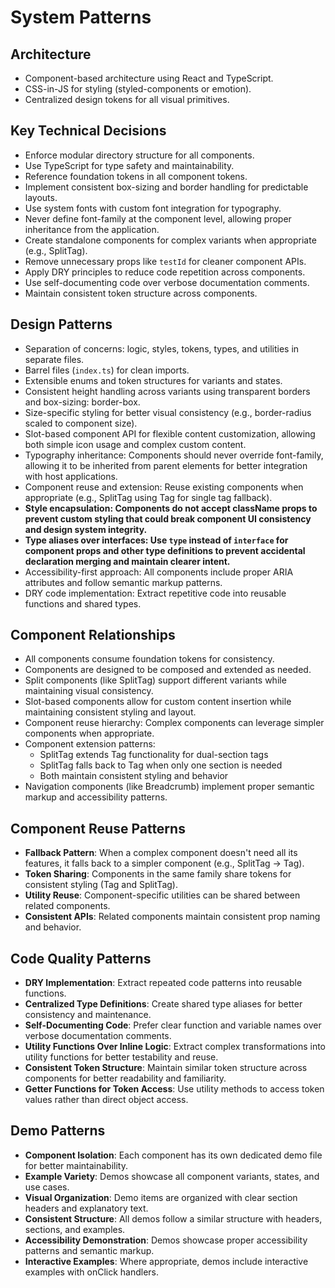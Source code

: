 # System Patterns

## Architecture
- Component-based architecture using React and TypeScript.
- CSS-in-JS for styling (styled-components or emotion).
- Centralized design tokens for all visual primitives.

## Key Technical Decisions
- Enforce modular directory structure for all components.
- Use TypeScript for type safety and maintainability.
- Reference foundation tokens in all component tokens.
- Implement consistent box-sizing and border handling for predictable layouts.
- Use system fonts with custom font integration for typography.
- Never define font-family at the component level, allowing proper inheritance from the application.
- Create standalone components for complex variants when appropriate (e.g., SplitTag).
- Remove unnecessary props like `testId` for cleaner component APIs.
- Apply DRY principles to reduce code repetition across components.
- Use self-documenting code over verbose documentation comments.
- Maintain consistent token structure across components.

## Design Patterns
- Separation of concerns: logic, styles, tokens, types, and utilities in separate files.
- Barrel files (`index.ts`) for clean imports.
- Extensible enums and token structures for variants and states.
- Consistent height handling across variants using transparent borders and box-sizing: border-box.
- Size-specific styling for better visual consistency (e.g., border-radius scaled to component size).
- Slot-based component API for flexible content customization, allowing both simple icon usage and complex custom content.
- Typography inheritance: Components should never override font-family, allowing it to be inherited from parent elements for better integration with host applications.
- Component reuse and extension: Reuse existing components when appropriate (e.g., SplitTag using Tag for single tag fallback).
- **Style encapsulation: Components do not accept className props to prevent custom styling that could break component UI consistency and design system integrity.**
- **Type aliases over interfaces: Use `type` instead of `interface` for component props and other type definitions to prevent accidental declaration merging and maintain clearer intent.**
- Accessibility-first approach: All components include proper ARIA attributes and follow semantic markup patterns.
- DRY code implementation: Extract repetitive code into reusable functions and shared types.

## Component Relationships
- All components consume foundation tokens for consistency.
- Components are designed to be composed and extended as needed.
- Split components (like SplitTag) support different variants while maintaining visual consistency.
- Slot-based components allow for custom content insertion while maintaining consistent styling and layout.
- Component reuse hierarchy: Complex components can leverage simpler components when appropriate.
- Component extension patterns: 
  - SplitTag extends Tag functionality for dual-section tags
  - SplitTag falls back to Tag when only one section is needed
  - Both maintain consistent styling and behavior
- Navigation components (like Breadcrumb) implement proper semantic markup and accessibility patterns.

## Component Reuse Patterns
- **Fallback Pattern**: When a complex component doesn't need all its features, it falls back to a simpler component (e.g., SplitTag → Tag).
- **Token Sharing**: Components in the same family share tokens for consistent styling (Tag and SplitTag).
- **Utility Reuse**: Component-specific utilities can be shared between related components.
- **Consistent APIs**: Related components maintain consistent prop naming and behavior.

## Code Quality Patterns
- **DRY Implementation**: Extract repeated code patterns into reusable functions.
- **Centralized Type Definitions**: Create shared type aliases for better consistency and maintenance.
- **Self-Documenting Code**: Prefer clear function and variable names over verbose documentation comments.
- **Utility Functions Over Inline Logic**: Extract complex transformations into utility functions for better testability and reuse.
- **Consistent Token Structure**: Maintain similar token structure across components for better readability and familiarity.
- **Getter Functions for Token Access**: Use utility methods to access token values rather than direct object access.

## Demo Patterns
- **Component Isolation**: Each component has its own dedicated demo file for better maintainability.
- **Example Variety**: Demos showcase all component variants, states, and use cases.
- **Visual Organization**: Demo items are organized with clear section headers and explanatory text.
- **Consistent Structure**: All demos follow a similar structure with headers, sections, and examples.
- **Accessibility Demonstration**: Demos showcase proper accessibility patterns and semantic markup.
- **Interactive Examples**: Where appropriate, demos include interactive examples with onClick handlers. 